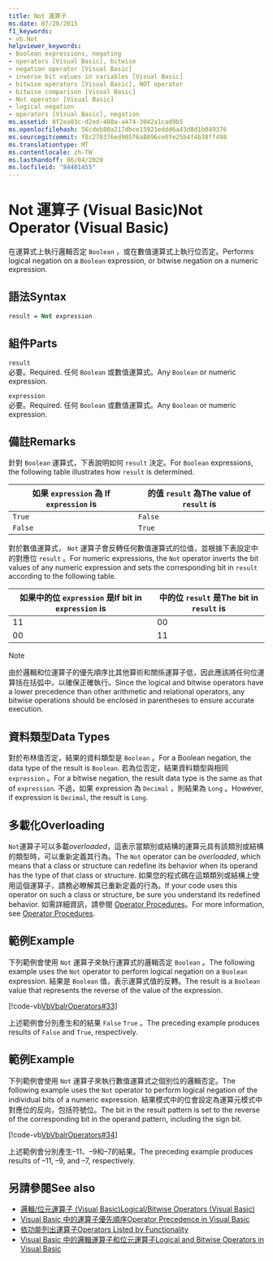 ```yaml
---
title: Not 運算子
ms.date: 07/20/2015
f1_keywords:
- vb.Not
helpviewer_keywords:
- Boolean expressions, negating
- operators [Visual Basic], bitwise
- negation operator [Visual Basic]
- inverse bit values in variables [Visual Basic]
- bitwise operators [Visual Basic], NOT operator
- bitwise comparison [Visual Basic]
- Not operator [Visual Basic]
- logical negation
- operators [Visual Basic], negation
ms.assetid: 8f2ea83c-d2ed-480a-a474-3042a1cad9b5
ms.openlocfilehash: 56cdeb80a217dbce15921eddd6a43d8d1b049376
ms.sourcegitcommit: f8c270376ed905f6a8896ce0fe25b4f4b38ff498
ms.translationtype: MT
ms.contentlocale: zh-TW
ms.lasthandoff: 06/04/2020
ms.locfileid: "84401455"
---
```

# <a name="not-operator-visual-basic"></a><span data-ttu-id="5c7ec-102">Not 運算子 (Visual Basic)</span><span class="sxs-lookup"><span data-stu-id="5c7ec-102">Not Operator (Visual Basic)</span></span>
<span data-ttu-id="5c7ec-103">在運算式上執行邏輯否定 `Boolean` ，或在數值運算式上執行位否定。</span><span class="sxs-lookup"><span data-stu-id="5c7ec-103">Performs logical negation on a `Boolean` expression, or bitwise negation on a numeric expression.</span></span>  
  
## <a name="syntax"></a><span data-ttu-id="5c7ec-104">語法</span><span class="sxs-lookup"><span data-stu-id="5c7ec-104">Syntax</span></span>  
  
```vb  
result = Not expression  
```  
  
## <a name="parts"></a><span data-ttu-id="5c7ec-105">組件</span><span class="sxs-lookup"><span data-stu-id="5c7ec-105">Parts</span></span>  
 `result`  
 <span data-ttu-id="5c7ec-106">必要。</span><span class="sxs-lookup"><span data-stu-id="5c7ec-106">Required.</span></span> <span data-ttu-id="5c7ec-107">任何 `Boolean` 或數值運算式。</span><span class="sxs-lookup"><span data-stu-id="5c7ec-107">Any `Boolean` or numeric expression.</span></span>  
  
 `expression`  
 <span data-ttu-id="5c7ec-108">必要。</span><span class="sxs-lookup"><span data-stu-id="5c7ec-108">Required.</span></span> <span data-ttu-id="5c7ec-109">任何 `Boolean` 或數值運算式。</span><span class="sxs-lookup"><span data-stu-id="5c7ec-109">Any `Boolean` or numeric expression.</span></span>  
  
## <a name="remarks"></a><span data-ttu-id="5c7ec-110">備註</span><span class="sxs-lookup"><span data-stu-id="5c7ec-110">Remarks</span></span>  
 <span data-ttu-id="5c7ec-111">針對 `Boolean` 運算式，下表說明如何 `result` 決定。</span><span class="sxs-lookup"><span data-stu-id="5c7ec-111">For `Boolean` expressions, the following table illustrates how `result` is determined.</span></span>  
  
|<span data-ttu-id="5c7ec-112">如果 `expression` 為 </span><span class="sxs-lookup"><span data-stu-id="5c7ec-112">If `expression` is</span></span>|<span data-ttu-id="5c7ec-113">的值 `result` 為</span><span class="sxs-lookup"><span data-stu-id="5c7ec-113">The value of `result` is</span></span>|  
|------------------------|------------------------------|  
|`True`|`False`|  
|`False`|`True`|  
  
 <span data-ttu-id="5c7ec-114">對於數值運算式， `Not` 運算子會反轉任何數值運算式的位值，並根據下表設定中的對應位 `result` 。</span><span class="sxs-lookup"><span data-stu-id="5c7ec-114">For numeric expressions, the `Not` operator inverts the bit values of any numeric expression and sets the corresponding bit in `result` according to the following table.</span></span>  
  
|<span data-ttu-id="5c7ec-115">如果中的位 `expression` 是</span><span class="sxs-lookup"><span data-stu-id="5c7ec-115">If bit in `expression` is</span></span>|<span data-ttu-id="5c7ec-116">中的位 `result` 是</span><span class="sxs-lookup"><span data-stu-id="5c7ec-116">The bit in `result` is</span></span>|  
|-------------------------------|----------------------------|  
|<span data-ttu-id="5c7ec-117">1</span><span class="sxs-lookup"><span data-stu-id="5c7ec-117">1</span></span>|<span data-ttu-id="5c7ec-118">0</span><span class="sxs-lookup"><span data-stu-id="5c7ec-118">0</span></span>|  
|<span data-ttu-id="5c7ec-119">0</span><span class="sxs-lookup"><span data-stu-id="5c7ec-119">0</span></span>|<span data-ttu-id="5c7ec-120">1</span><span class="sxs-lookup"><span data-stu-id="5c7ec-120">1</span></span>|  
  
> [!NOTE]
> <span data-ttu-id="5c7ec-121">由於邏輯和位運算子的優先順序比其他算術和關係運算子低，因此應該將任何位運算括在括弧中，以確保正確執行。</span><span class="sxs-lookup"><span data-stu-id="5c7ec-121">Since the logical and bitwise operators have a lower precedence than other arithmetic and relational operators, any bitwise operations should be enclosed in parentheses to ensure accurate execution.</span></span>  
  
## <a name="data-types"></a><span data-ttu-id="5c7ec-122">資料類型</span><span class="sxs-lookup"><span data-stu-id="5c7ec-122">Data Types</span></span>  
 <span data-ttu-id="5c7ec-123">對於布林值否定，結果的資料類型是 `Boolean` 。</span><span class="sxs-lookup"><span data-stu-id="5c7ec-123">For a Boolean negation, the data type of the result is `Boolean`.</span></span> <span data-ttu-id="5c7ec-124">若為位否定，結果資料類型與相同 `expression` 。</span><span class="sxs-lookup"><span data-stu-id="5c7ec-124">For a bitwise negation, the result data type is the same as that of `expression`.</span></span> <span data-ttu-id="5c7ec-125">不過，如果 expression 為 `Decimal` ，則結果為 `Long` 。</span><span class="sxs-lookup"><span data-stu-id="5c7ec-125">However, if expression is `Decimal`, the result is `Long`.</span></span>  
  
## <a name="overloading"></a><span data-ttu-id="5c7ec-126">多載化</span><span class="sxs-lookup"><span data-stu-id="5c7ec-126">Overloading</span></span>  
 <span data-ttu-id="5c7ec-127">`Not`運算子可以多載*overloaded*，這表示當類別或結構的運算元具有該類別或結構的類型時，可以重新定義其行為。</span><span class="sxs-lookup"><span data-stu-id="5c7ec-127">The `Not` operator can be *overloaded*, which means that a class or structure can redefine its behavior when its operand has the type of that class or structure.</span></span> <span data-ttu-id="5c7ec-128">如果您的程式碼在這類類別或結構上使用這個運算子，請務必瞭解其已重新定義的行為。</span><span class="sxs-lookup"><span data-stu-id="5c7ec-128">If your code uses this operator on such a class or structure, be sure you understand its redefined behavior.</span></span> <span data-ttu-id="5c7ec-129">如需詳細資訊，請參閱 [Operator Procedures](../../programming-guide/language-features/procedures/operator-procedures.md)。</span><span class="sxs-lookup"><span data-stu-id="5c7ec-129">For more information, see [Operator Procedures](../../programming-guide/language-features/procedures/operator-procedures.md).</span></span>  
  
## <a name="example"></a><span data-ttu-id="5c7ec-130">範例</span><span class="sxs-lookup"><span data-stu-id="5c7ec-130">Example</span></span>  
 <span data-ttu-id="5c7ec-131">下列範例會使用 `Not` 運算子來執行運算式的邏輯否定 `Boolean` 。</span><span class="sxs-lookup"><span data-stu-id="5c7ec-131">The following example uses the `Not` operator to perform logical negation on a `Boolean` expression.</span></span> <span data-ttu-id="5c7ec-132">結果是 `Boolean` 值，表示運算式值的反轉。</span><span class="sxs-lookup"><span data-stu-id="5c7ec-132">The result is a `Boolean` value that represents the reverse of the value of the expression.</span></span>  
  
 [!code-vb[VbVbalrOperators#33](~/samples/snippets/visualbasic/VS_Snippets_VBCSharp/VbVbalrOperators/VB/Class1.vb#33)]  
  
 <span data-ttu-id="5c7ec-133">上述範例會分別產生和的結果 `False` `True` 。</span><span class="sxs-lookup"><span data-stu-id="5c7ec-133">The preceding example produces results of `False` and `True`, respectively.</span></span>  
  
## <a name="example"></a><span data-ttu-id="5c7ec-134">範例</span><span class="sxs-lookup"><span data-stu-id="5c7ec-134">Example</span></span>  
 <span data-ttu-id="5c7ec-135">下列範例會使用 `Not` 運算子來執行數值運算式之個別位的邏輯否定。</span><span class="sxs-lookup"><span data-stu-id="5c7ec-135">The following example uses the `Not` operator to perform logical negation of the individual bits of a numeric expression.</span></span> <span data-ttu-id="5c7ec-136">結果模式中的位會設定為運算元模式中對應位的反向，包括符號位。</span><span class="sxs-lookup"><span data-stu-id="5c7ec-136">The bit in the result pattern is set to the reverse of the corresponding bit in the operand pattern, including the sign bit.</span></span>  
  
 [!code-vb[VbVbalrOperators#34](~/samples/snippets/visualbasic/VS_Snippets_VBCSharp/VbVbalrOperators/VB/Class1.vb#34)]  
  
 <span data-ttu-id="5c7ec-137">上述範例會分別產生–11、–9和–7的結果。</span><span class="sxs-lookup"><span data-stu-id="5c7ec-137">The preceding example produces results of –11, –9, and –7, respectively.</span></span>  
  
## <a name="see-also"></a><span data-ttu-id="5c7ec-138">另請參閱</span><span class="sxs-lookup"><span data-stu-id="5c7ec-138">See also</span></span>

- [<span data-ttu-id="5c7ec-139">邏輯/位元運算子 (Visual Basic)</span><span class="sxs-lookup"><span data-stu-id="5c7ec-139">Logical/Bitwise Operators (Visual Basic)</span></span>](logical-bitwise-operators.md)
- [<span data-ttu-id="5c7ec-140">Visual Basic 中的運算子優先順序</span><span class="sxs-lookup"><span data-stu-id="5c7ec-140">Operator Precedence in Visual Basic</span></span>](operator-precedence.md)
- [<span data-ttu-id="5c7ec-141">依功能列出運算子</span><span class="sxs-lookup"><span data-stu-id="5c7ec-141">Operators Listed by Functionality</span></span>](operators-listed-by-functionality.md)
- [<span data-ttu-id="5c7ec-142">Visual Basic 中的邏輯運算子和位元運算子</span><span class="sxs-lookup"><span data-stu-id="5c7ec-142">Logical and Bitwise Operators in Visual Basic</span></span>](../../programming-guide/language-features/operators-and-expressions/logical-and-bitwise-operators.md)
